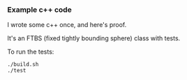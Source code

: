 ### Example c++ code

I wrote some c++ once, and here's proof.

It's an FTBS (fixed tightly bounding sphere) class with tests.

To run the tests:

	./build.sh
	./test
